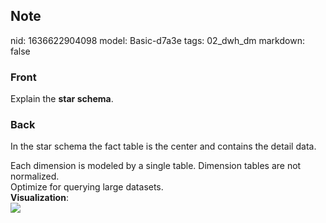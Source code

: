 ## Note
nid: 1636622904098
model: Basic-d7a3e
tags: 02_dwh_dm
markdown: false

### Front
Explain the <b>star schema</b>.

### Back
In the star schema the fact table is the center and contains the detail data.<div>
</div><div>Each dimension is modeled by a single table. Dimension tables are not normalized.</div><div>
</div><div>Optimize for querying large datasets.</div><div>
</div><div><b>Visualization</b>:</div><div><img src="paste-44646070d158bbf14bebb7d3d97e8e5dd6c83d77.jpg">
</div>
